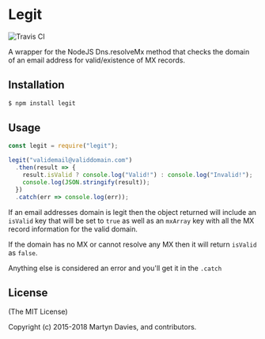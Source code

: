 # Legit

![Travis CI](https://travis-ci.org/martyndavies/legit.svg?branch=master)

A wrapper for the NodeJS Dns.resolveMx method that checks the domain of an email address for valid/existence of MX records.

## Installation

```html
$ npm install legit
```
## Usage

```javascript
const legit = require("legit");

legit("validemail@validdomain.com")
  .then(result => {
    result.isValid ? console.log("Valid!") : console.log("Invalid!");
    console.log(JSON.stringify(result));
  })
  .catch(err => console.log(err));

```

If an email addresses domain is legit then the object returned will include an `isValid` key that will be set to `true` as well as an `mxArray` key with all the MX record information for the valid domain.

If the domain has no MX or cannot resolve any MX then it will return `isValid` as `false`.

Anything else is considered an error and you'll get it in the `.catch`


## License

(The MIT License)

Copyright (c) 2015-2018 Martyn Davies, and contributors.